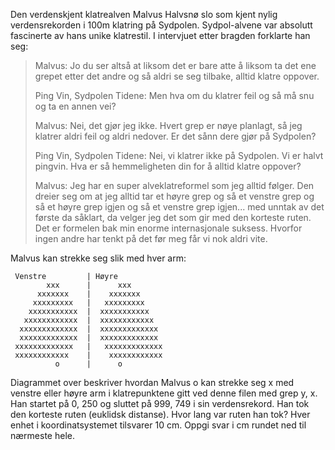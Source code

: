 Den verdenskjent klatrealven Malvus Halvsnø slo som kjent nylig verdensrekorden i 100m klatring på Sydpolen. Sydpol-alvene var absolutt fascinerte av hans unike klatrestil. I intervjuet etter bragden forklarte han seg:

> Malvus: Jo du ser altså at liksom det er bare atte å liksom ta det ene grepet etter det andre og så aldri se seg tilbake, alltid klatre oppover.
>
> Ping Vin, Sydpolen Tidene: Men hva om du klatrer feil og så må snu og ta en annen vei?
>
> Malvus: Nei, det gjør jeg ikke. Hvert grep er nøye planlagt, så jeg klatrer aldri feil og aldri nedover. Er det sånn dere gjør på Sydpolen?
>
> Ping Vin, Sydpolen Tidene: Nei, vi klatrer ikke på Sydpolen. Vi er halvt pingvin. Hva er så hemmeligheten din for å alltid klatre oppover?
>
> Malvus: Jeg har en super alveklatreformel som jeg alltid følger. Den dreier seg om at jeg alltid tar et høyre grep og så et venstre grep og så et høyre grep igjen og så et venstre grep igjen... med unntak av det første da såklart, da velger jeg det som gir med den korteste ruten. Det er formelen bak min enorme internasjonale suksess. Hvorfor ingen andre har tenkt på det før meg får vi nok aldri vite.

Malvus kan strekke seg slik med hver arm:

```
 Venstre         | Høyre
        xxx      |      xxx
      xxxxxxx    |    xxxxxxx
     xxxxxxxxx   |   xxxxxxxxx
    xxxxxxxxxxx  |  xxxxxxxxxxx
   xxxxxxxxxxxx  |  xxxxxxxxxxxx
  xxxxxxxxxxxxx  |  xxxxxxxxxxxxx
  xxxxxxxxxxxxx  |  xxxxxxxxxxxxx
 xxxxxxxxxxxxx   |   xxxxxxxxxxxxx
 xxxxxxxxxxxx    |    xxxxxxxxxxxx
          o      |      o
```

Diagrammet over beskriver hvordan Malvus o kan strekke seg x med venstre eller høyre arm i klatrepunktene gitt ved denne filen med grep y, x. Han startet på 0, 250 og sluttet på 999, 749 i sin verdensrekord. Han tok den korteste ruten (euklidsk distanse). Hvor lang var ruten han tok? Hver enhet i koordinatsystemet tilsvarer 10 cm. Oppgi svar i cm rundet ned til nærmeste hele.
